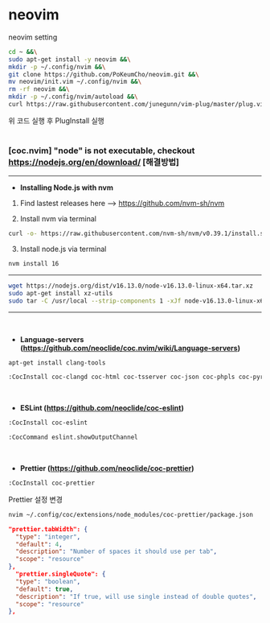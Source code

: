 # neovim
neovim setting

```bash
cd ~ &&\
sudo apt-get install -y neovim &&\
mkdir -p ~/.config/nvim &&\
git clone https://github.com/PoKeumCho/neovim.git &&\
mv neovim/init.vim ~/.config/nvim &&\
rm -rf neovim &&\
mkdir -p ~/.config/nvim/autoload &&\
curl https://raw.githubusercontent.com/junegunn/vim-plug/master/plug.vim -o ~/.config/nvim/autoload/plug.vim
```

위 코드 실행 후 PlugInstall 실행
<br/><br/>

### <b>[coc.nvim] "node" is not executable, checkout https://nodejs.org/en/download/ [해결방법]</b>   
- - - 
* **Installing Node.js with nvm**      
1. Find lastest releases here --> https://github.com/nvm-sh/nvm  
   
2. Install nvm via terminal   
```bash
curl -o- https://raw.githubusercontent.com/nvm-sh/nvm/v0.39.1/install.sh | bash
```
3. Install node.js via terminal  
```bash
nvm install 16
```
- - - 
```bash
wget https://nodejs.org/dist/v16.13.0/node-v16.13.0-linux-x64.tar.xz
sudo apt-get install xz-utils
sudo tar -C /usr/local --strip-components 1 -xJf node-v16.13.0-linux-x64.tar.xz
```
- - - 
<br/>

- <b>Language-servers (https://github.com/neoclide/coc.nvim/wiki/Language-servers)</b>
```bash
apt-get install clang-tools
```

```bash
:CocInstall coc-clangd coc-html coc-tsserver coc-json coc-phpls coc-pyright coc-java coc-kotlin
```
<br/>

- <b>ESLint (https://github.com/neoclide/coc-eslint)</b>
```bash
:CocInstall coc-eslint
```
```bash
:CocCommand eslint.showOutputChannel
```
<br/>

- <b>Prettier (https://github.com/neoclide/coc-prettier)</b>
```bash
:CocInstall coc-prettier
```
Prettier 설정 변경
```bash
nvim ~/.config/coc/extensions/node_modules/coc-prettier/package.json
```
```json
"prettier.tabWidth": {                                                                                            
  "type": "integer",                                                                                              
  "default": 4,                                                                                                   
  "description": "Number of spaces it should use per tab",                                                        
  "scope": "resource"                                                                                             
},                                                                                                                
  "prettier.singleQuote": {                                                                                         
  "type": "boolean",                                                                                              
  "default": true,                                                                                                
  "description": "If true, will use single instead of double quotes",                                             
  "scope": "resource"                                                                                             
},   
```
